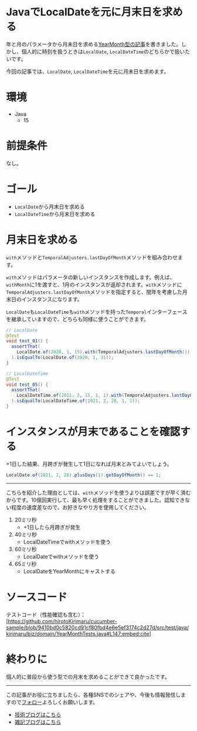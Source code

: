 # JavaでLocalDateを元に月末日を求める
  
年と月のパラメータから月末日を求める[YearMonth型の記事](https://nainaistar.hatenablog.com/entry/2021/05/11/120000)を書きました。しかし、個人的に時刻を扱うときは```LocalDate```, ```LocalDateTime```のどちらかで扱いたいです。
  
今回の記事では、```LocalDate```, ```LocalDateTime```を元に月末日を求めます。
  
# 環境

- Java
    - 15

# 前提条件
なし。

# ゴール
- ```LocalDate```から月末日を求める
- ```LocalDateTime```から月末日を求める
  
# 月末日を求める

```with```メソッドと```TemporalAdjusters.lastDayOfMonth```メソッドを組み合わせます。
  
```with```メソッドはパラメータの新しいインスタンスを作成します。例えば、```withMonth```に1を渡すと、1月のインスタンスが返却されます。```with```メソッドに```TemporalAdjusters.lastDayOfMonth```メソッドを指定すると、閏年を考慮した月末日のインスタンスになります。
  
```LocalDate```も```LocalDateTime```も```with```メソッドを持った```Temporal```インターフェースを継承していますので、どちらも同様に使うことができます。
  
```java
// LocalDate
@Test
void test_01() {
  assertThat(
    LocalDate.of(2020, 1, 15).with(TemporalAdjusters.lastDayOfMonth())
  ).isEqualTo(LocalDate.of(2020, 1, 31));
}

// LocalDateTime
@Test
void test_05() {
  assertThat(
    LocalDateTime.of(2021, 2, 15, 1, 1).with(TemporalAdjusters.lastDayOfMonth())
  ).isEqualTo(LocalDateTime.of(2021, 2, 28, 1, 1));
}
```

# インスタンスが月末であることを確認する

+1日した結果、月跨ぎが発生して1日になれば月末とみてよいでしょう。
  
```java
LocalDate.of(2021, 2, 28).plusDays(1).getDayOfMonth() == 1;
```
  
---
  
こちらを紹介した理由としては、```with```メソッドを使うよりは誤差ですが早く済むからです。10億回実行して、最も早く処理をすることができました。認知できない程度の速度差なので、お好きなやり方を使用してください。
  
1. 20ミリ秒
    - +1日したら月跨ぎが発生
1. 40ミリ秒
    - LocalDateTimeでwithメソッドを使う
1. 60ミリ秒
    - LocalDateでwithメソッドを使う
1. 65ミリ秒
    - LocalDateをYearMonthにキャストする

# ソースコード

テストコード（性能確認も含む）：
[https://github.com/hirotoKirimaru/cucumber-sample/blob/9410bd0c5820cd91cf80fbd4e6e5ef3174c2d27d/src/test/java/kirimaru/biz/domain/YearMonthTests.java#L147:embed:cite]

# 終わりに

個人的に普段から使う型での月末を求めることができて良かったです。

---

この記事がお役に立ちましたら、各種SNSでのシェアや、今後も情報発信しますので[フォロー](https://twitter.com/nainaistar)よろしくお願いします。

- [技術ブログはこちら](https://nainaistar.hatenablog.com)
- [雑記ブログはこちら](https://nainaistar.hateblo.jp)
